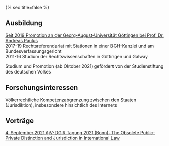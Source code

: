 {% seo title=false %}

## Ausbildung
[Seit 2019 Promotion an der Georg-August-Universität Göttingen bei Prof. Dr. Andreas Paulus](https://www.uni-goettingen.de/de/428949.html)  
2017-19 Rechtsreferendariat mit Stationen in einer BGH-Kanzlei und am Bundesverfassungsgericht  
2011-16 Studium der Rechtswissenschaften in Göttingen und Galway  
  
Studium und Promotion (ab Oktober 2021) gefördert von der Studienstiftung des deutschen Volkes

## Forschungsinteressen
Völkerrechtliche Kompetenzabgrenzung zwischen den Staaten (Jurisdiktion), insbesondere hinsichtlich des Internets

## Vorträge
[4. September 2021 AjV-DGIR Tagung 2021 (Bonn): The Obsolete Public-Private Distinction and Jurisdiction in International Law](https://www.jura.uni-bonn.de/fileadmin/Fachbereich_Rechtswissenschaft/Einrichtungen/Institute/Voelkerrecht/AjV_Tagung_2021/AjV-DGIR_Conference_2021_Programme.pdf)
